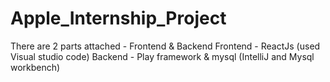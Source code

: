 # Apple_Internship_Project
There are 2 parts attached - Frontend & Backend
Frontend - ReactJs (used Visual studio code)
Backend - Play framework & mysql (IntelliJ and Mysql workbench)
